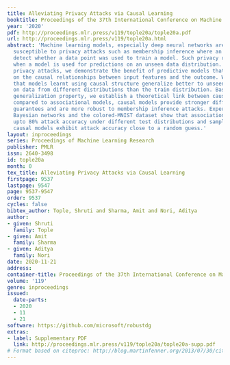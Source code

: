 ```yaml
---
title: Alleviating Privacy Attacks via Causal Learning
booktitle: Proceedings of the 37th International Conference on Machine Learning
year: '2020'
pdf: http://proceedings.mlr.press/v119/tople20a/tople20a.pdf
url: http://proceedings.mlr.press/v119/tople20a.html
abstract: 'Machine learning models, especially deep neural networks are known to be
  susceptible to privacy attacks such as membership inference where an adversary can
  detect whether a data point was used to train a model. Such privacy risks are exacerbated
  when a model is used for predictions on an unseen data distribution. To alleviate
  privacy attacks, we demonstrate the benefit of predictive models that are based
  on the causal relationships between input features and the outcome. We first show
  that models learnt using causal structure generalize better to unseen data, especially
  on data from different distributions than the train distribution. Based on this
  generalization property, we establish a theoretical link between causality and privacy:
  compared to associational models, causal models provide stronger differential privacy
  guarantees and are more robust to membership inference attacks. Experiments on simulated
  Bayesian networks and the colored-MNIST dataset show that associational models exhibit
  upto 80% attack accuracy under different test distributions and sample sizes whereas
  causal models exhibit attack accuracy close to a random guess.'
layout: inproceedings
series: Proceedings of Machine Learning Research
publisher: PMLR
issn: 2640-3498
id: tople20a
month: 0
tex_title: Alleviating Privacy Attacks via Causal Learning
firstpage: 9537
lastpage: 9547
page: 9537-9547
order: 9537
cycles: false
bibtex_author: Tople, Shruti and Sharma, Amit and Nori, Aditya
author:
- given: Shruti
  family: Tople
- given: Amit
  family: Sharma
- given: Aditya
  family: Nori
date: 2020-11-21
address: 
container-title: Proceedings of the 37th International Conference on Machine Learning
volume: '119'
genre: inproceedings
issued:
  date-parts:
  - 2020
  - 11
  - 21
software: https://github.com/microsoft/robustdg
extras:
- label: Supplementary PDF
  link: http://proceedings.mlr.press/v119/tople20a/tople20a-supp.pdf
# Format based on citeproc: http://blog.martinfenner.org/2013/07/30/citeproc-yaml-for-bibliographies/
---
```

